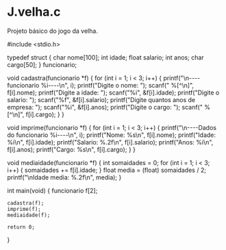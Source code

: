 # J.velha.c
Projeto básico do jogo da velha.

#include <stdio.h>

typedef struct {
    char nome[100];
    int idade;
    float salario;
    int anos;
    char cargo[50];
} funcionario;

void cadastra(funcionario *f) {
    for (int i = 1; i < 3; i++) {
        printf("\n----funcionario %i----\n", i);
        printf("Digite o nome: ");
        scanf(" %[^\n]", f[i].nome);
        printf("Digite a idade: ");
        scanf("%i", &f[i].idade);
        printf("Digite o salario: ");
        scanf("%f", &f[i].salario);
        printf("Digite quantos anos de empresa: ");
        scanf("%i", &f[i].anos);
        printf("Digite o cargo: ");
        scanf(" %[^\n]", f[i].cargo);
    }
}

void imprime(funcionario *f) {
    for (int i = 1; i < 3; i++) {
        printf("\n----Dados do funcionario %i----\n", i);
        printf("Nome: %s\n", f[i].nome);
        printf("Idade: %i\n", f[i].idade);
        printf("Salario: %.2f\n", f[i].salario);
        printf("Anos: %i\n", f[i].anos);
        printf("Cargo: %s\n", f[i].cargo);
    }
}

void mediaidade(funcionario *f) {
    int somaidades = 0;
    for (int i = 1; i < 3; i++) {
        somaidades += f[i].idade;
    }
    float media = (float) somaidades / 2;
    printf("\nIdade media: %.2f\n", media);
}

int main(void) {
    funcionario f[2];
    
    cadastra(f);
    imprime(f);
    mediaidade(f);
    
    return 0;
}

